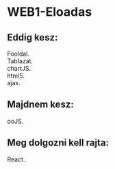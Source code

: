 # WEB1-Eloadas

## Eddig kesz:

Fooldal.    
Tablazat.  
chartJS.  
html5.  
ajax.

## Majdnem kesz:

ooJS.  

## Meg dolgozni kell rajta:

React.
